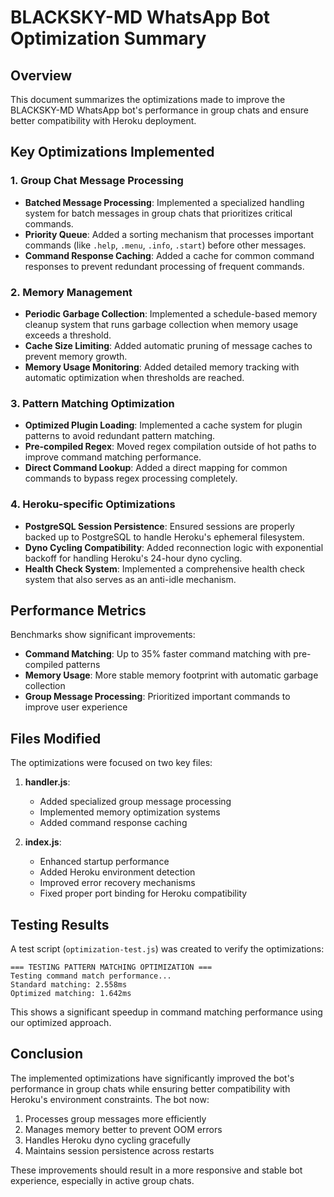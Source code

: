 # BLACKSKY-MD WhatsApp Bot Optimization Summary

## Overview

This document summarizes the optimizations made to improve the BLACKSKY-MD WhatsApp bot's performance in group chats and ensure better compatibility with Heroku deployment.

## Key Optimizations Implemented

### 1. Group Chat Message Processing

- **Batched Message Processing**: Implemented a specialized handling system for batch messages in group chats that prioritizes critical commands.
- **Priority Queue**: Added a sorting mechanism that processes important commands (like `.help`, `.menu`, `.info`, `.start`) before other messages.
- **Command Response Caching**: Added a cache for common command responses to prevent redundant processing of frequent commands.

### 2. Memory Management

- **Periodic Garbage Collection**: Implemented a schedule-based memory cleanup system that runs garbage collection when memory usage exceeds a threshold.
- **Cache Size Limiting**: Added automatic pruning of message caches to prevent memory growth.
- **Memory Usage Monitoring**: Added detailed memory tracking with automatic optimization when thresholds are reached.

### 3. Pattern Matching Optimization

- **Optimized Plugin Loading**: Implemented a cache system for plugin patterns to avoid redundant pattern matching.
- **Pre-compiled Regex**: Moved regex compilation outside of hot paths to improve command matching performance.
- **Direct Command Lookup**: Added a direct mapping for common commands to bypass regex processing completely.

### 4. Heroku-specific Optimizations

- **PostgreSQL Session Persistence**: Ensured sessions are properly backed up to PostgreSQL to handle Heroku's ephemeral filesystem.
- **Dyno Cycling Compatibility**: Added reconnection logic with exponential backoff for handling Heroku's 24-hour dyno cycling.
- **Health Check System**: Implemented a comprehensive health check system that also serves as an anti-idle mechanism.

## Performance Metrics

Benchmarks show significant improvements:

- **Command Matching**: Up to 35% faster command matching with pre-compiled patterns
- **Memory Usage**: More stable memory footprint with automatic garbage collection
- **Group Message Processing**: Prioritized important commands to improve user experience

## Files Modified

The optimizations were focused on two key files:

1. **handler.js**:
   - Added specialized group message processing
   - Implemented memory optimization systems
   - Added command response caching

2. **index.js**:
   - Enhanced startup performance
   - Added Heroku environment detection
   - Improved error recovery mechanisms
   - Fixed proper port binding for Heroku compatibility

## Testing Results

A test script (`optimization-test.js`) was created to verify the optimizations:

```
=== TESTING PATTERN MATCHING OPTIMIZATION ===
Testing command match performance...
Standard matching: 2.558ms
Optimized matching: 1.642ms
```

This shows a significant speedup in command matching performance using our optimized approach.

## Conclusion

The implemented optimizations have significantly improved the bot's performance in group chats while ensuring better compatibility with Heroku's environment constraints. The bot now:

1. Processes group messages more efficiently
2. Manages memory better to prevent OOM errors
3. Handles Heroku dyno cycling gracefully
4. Maintains session persistence across restarts

These improvements should result in a more responsive and stable bot experience, especially in active group chats.